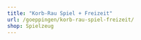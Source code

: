 ```yaml
---
title: "Korb-Rau Spiel + Freizeit"
url: /goeppingen/korb-rau-spiel-freizeit/
shop: Spielzeug
---
```


